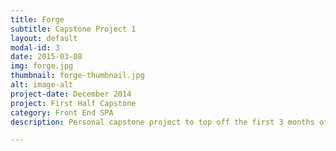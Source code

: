 ```yaml
---
title: Forge
subtitle: Capstone Project 1
layout: default
modal-id: 3
date: 2015-03-08
img: forge.jpg
thumbnail: forge-thumbnail.jpg
alt: image-alt
project-date: December 2014
project: First Half Capstone
category: Front End SPA
description: Personal capstone project to top off the first 3 months of learning front end development.  The idea is to help users create positive habits by tracking their "streaks".  After 60 days without breaking the streak, the habit is permanent.  Built using HTML, CSS, SASS, JavaScript, jQuery, AngularJS, and FireBase. Visit the site and try it for yourself - <a href="http://forgeapp.firebaseapp.com" target="_blank"> FORGE </a>

---
```

